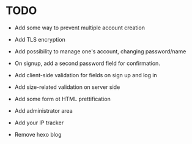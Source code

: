 TODO
===

- Add some way to prevent multiple account creation

- Add TLS encryption

- Add possibility to manage one's account, changing password/name

- On signup, add a second password field for confirmation.

- Add client-side validation for fields on sign up and log in

- Add size-related validation on server side

- Add some form ot HTML prettification

- Add administrator area

- Add your IP tracker

- Remove hexo blog
